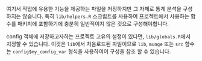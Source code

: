 여기서 작업에 유용한 기능을 제공하는 파일을 저장하지만 그 자체로 통계 분석을 구성하지는 않습니다. 특히 `lib/helpers.R` 스크립트를 사용하여 프로젝트에서 사용하는 함수를 패키지에 포함하기에 충분히 일반적이지 않은 것으로 구성해야합니다.

config 객체에 저장하고자하는 프로젝트 고유의 설정이 있다면, `lib/globals.R`에서 지정할 수 있습니다. 이것은 `lib`에서 처음로드된 파일이므로 `lib`, `munge` 또는 `src` 함수는 `config$my_config_var` 형식을 사용하여이 구성을 참조 할 수 있습니다.
